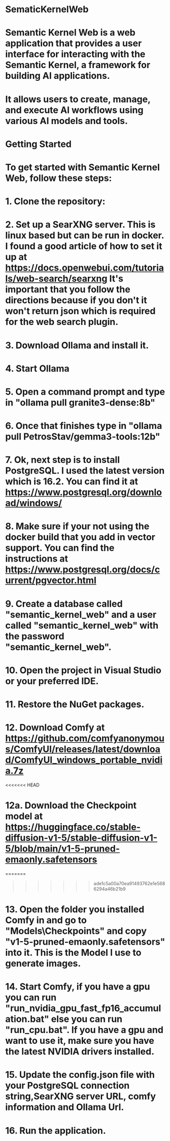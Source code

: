 # SematicKernelWeb
# Semantic Kernel Web is a web application that provides a user interface for interacting with the Semantic Kernel, a framework for building AI applications.
# It allows users to create, manage, and execute AI workflows using various AI models and tools.


# Getting Started
# To get started with Semantic Kernel Web, follow these steps:
# 1. Clone the repository:
# 2. Set up a SearXNG server.  This is linux based but can be run in docker.  I found a good article of how to set it up at https://docs.openwebui.com/tutorials/web-search/searxng  It's important that you follow the directions because if you don't it won't return json which is required for the web search plugin.
# 3. Download Ollama and install it.
# 4. Start Ollama
# 5. Open a command prompt and type in "ollama pull granite3-dense:8b"
# 6. Once that finishes type in "ollama pull PetrosStav/gemma3-tools:12b"
# 7. Ok, next step is to install PostgreSQL.  I used the latest version which is 16.2.  You can find it at https://www.postgresql.org/download/windows/
# 8. Make sure if your not using the docker build that you add in vector support.  You can find the instructions at https://www.postgresql.org/docs/current/pgvector.html
# 9. Create a database called "semantic_kernel_web" and a user called "semantic_kernel_web" with the password "semantic_kernel_web".
# 10. Open the project in Visual Studio or your preferred IDE.
# 11. Restore the NuGet packages.
# 12. Download Comfy at https://github.com/comfyanonymous/ComfyUI/releases/latest/download/ComfyUI_windows_portable_nvidia.7z
<<<<<<< HEAD
# 12a. Download the Checkpoint model at https://huggingface.co/stable-diffusion-v1-5/stable-diffusion-v1-5/blob/main/v1-5-pruned-emaonly.safetensors
=======
>>>>>>> ade1c5a00a70ea91493762e1e5686294a46b21b9
# 13. Open the folder you installed Comfy in and go to "Models\Checkpoints" and copy "v1-5-pruned-emaonly.safetensors" into it.  This is the Model I use to generate images.
# 14. Start Comfy, if you have a gpu you can run "run_nvidia_gpu_fast_fp16_accumulation.bat" else you can run "run_cpu.bat".  If you have a gpu and want to use it, make sure you have the latest NVIDIA drivers installed.
# 15. Update the config.json file with your PostgreSQL connection string,SearXNG server URL, comfy information and Ollama Url.
# 16. Run the application.